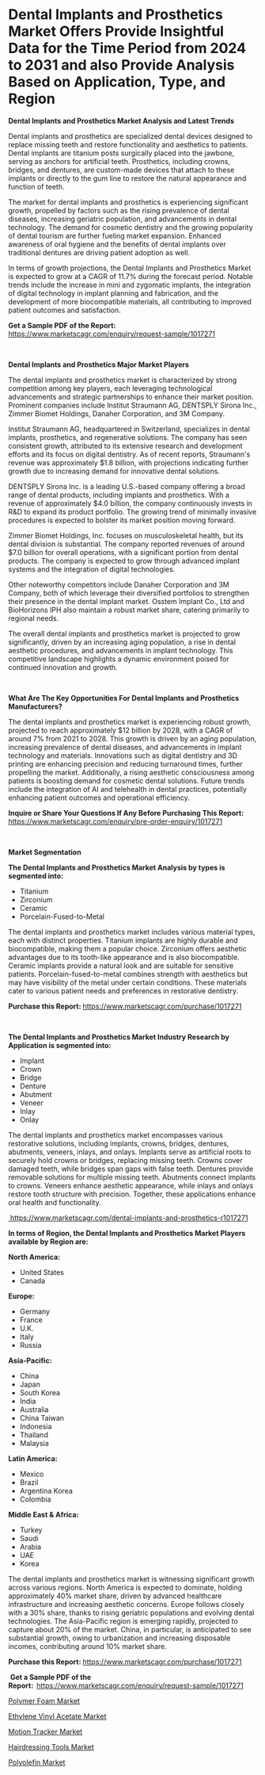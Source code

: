 <p><h1>Dental Implants and Prosthetics Market Offers Provide Insightful Data for the Time Period from 2024 to 2031 and also Provide Analysis Based on Application, Type, and Region</h1></p><p><strong>Dental Implants and Prosthetics Market Analysis and Latest Trends</strong></p>
<p><p>Dental implants and prosthetics are specialized dental devices designed to replace missing teeth and restore functionality and aesthetics to patients. Dental implants are titanium posts surgically placed into the jawbone, serving as anchors for artificial teeth. Prosthetics, including crowns, bridges, and dentures, are custom-made devices that attach to these implants or directly to the gum line to restore the natural appearance and function of teeth.</p><p>The market for dental implants and prosthetics is experiencing significant growth, propelled by factors such as the rising prevalence of dental diseases, increasing geriatric population, and advancements in dental technology. The demand for cosmetic dentistry and the growing popularity of dental tourism are further fueling market expansion. Enhanced awareness of oral hygiene and the benefits of dental implants over traditional dentures are driving patient adoption as well.</p><p>In terms of growth projections, the Dental Implants and Prosthetics Market is expected to grow at a CAGR of 11.7% during the forecast period. Notable trends include the increase in mini and zygomatic implants, the integration of digital technology in implant planning and fabrication, and the development of more biocompatible materials, all contributing to improved patient outcomes and satisfaction.</p></p>
<p><strong>Get a Sample PDF of the Report:&nbsp;</strong> <a href="https://www.marketscagr.com/enquiry/request-sample/1017271">https://www.marketscagr.com/enquiry/request-sample/1017271</a></p>
<p>&nbsp;</p>
<p><strong>Dental Implants and Prosthetics Major Market Players</strong></p>
<p><p>The dental implants and prosthetics market is characterized by strong competition among key players, each leveraging technological advancements and strategic partnerships to enhance their market position. Prominent companies include Institut Straumann AG, DENTSPLY Sirona Inc., Zimmer Biomet Holdings, Danaher Corporation, and 3M Company.</p><p>Institut Straumann AG, headquartered in Switzerland, specializes in dental implants, prosthetics, and regenerative solutions. The company has seen consistent growth, attributed to its extensive research and development efforts and its focus on digital dentistry. As of recent reports, Straumann's revenue was approximately $1.8 billion, with projections indicating further growth due to increasing demand for innovative dental solutions.</p><p>DENTSPLY Sirona Inc. is a leading U.S.-based company offering a broad range of dental products, including implants and prosthetics. With a revenue of approximately $4.0 billion, the company continuously invests in R&D to expand its product portfolio. The growing trend of minimally invasive procedures is expected to bolster its market position moving forward.</p><p>Zimmer Biomet Holdings, Inc. focuses on musculoskeletal health, but its dental division is substantial. The company reported revenues of around $7.0 billion for overall operations, with a significant portion from dental products. The company is expected to grow through advanced implant systems and the integration of digital technologies.</p><p>Other noteworthy competitors include Danaher Corporation and 3M Company, both of which leverage their diversified portfolios to strengthen their presence in the dental implant market. Osstem Implant Co., Ltd and BioHorizons IPH also maintain a robust market share, catering primarily to regional needs.</p><p>The overall dental implants and prosthetics market is projected to grow significantly, driven by an increasing aging population, a rise in dental aesthetic procedures, and advancements in implant technology. This competitive landscape highlights a dynamic environment poised for continued innovation and growth.</p></p>
<p>&nbsp;</p>
<p><strong>What Are The Key Opportunities For Dental Implants and Prosthetics Manufacturers?</strong></p>
<p><p>The dental implants and prosthetics market is experiencing robust growth, projected to reach approximately $12 billion by 2028, with a CAGR of around 7% from 2021 to 2028. This growth is driven by an aging population, increasing prevalence of dental diseases, and advancements in implant technology and materials. Innovations such as digital dentistry and 3D printing are enhancing precision and reducing turnaround times, further propelling the market. Additionally, a rising aesthetic consciousness among patients is boosting demand for cosmetic dental solutions. Future trends include the integration of AI and telehealth in dental practices, potentially enhancing patient outcomes and operational efficiency.</p></p>
<p><strong>Inquire or Share Your Questions If Any Before Purchasing This Report:</strong> <a href="https://www.marketscagr.com/enquiry/pre-order-enquiry/1017271">https://www.marketscagr.com/enquiry/pre-order-enquiry/1017271</a></p>
<p>&nbsp;</p>
<p><strong>Market Segmentation</strong></p>
<p><strong>The Dental Implants and Prosthetics Market Analysis by types is segmented into:</strong></p>
<p><ul><li>Titanium</li><li>Zirconium</li><li>Ceramic</li><li>Porcelain-Fused-to-Metal</li></ul></p>
<p><p>The dental implants and prosthetics market includes various material types, each with distinct properties. Titanium implants are highly durable and biocompatible, making them a popular choice. Zirconium offers aesthetic advantages due to its tooth-like appearance and is also biocompatible. Ceramic implants provide a natural look and are suitable for sensitive patients. Porcelain-fused-to-metal combines strength with aesthetics but may have visibility of the metal under certain conditions. These materials cater to various patient needs and preferences in restorative dentistry.</p></p>
<p><strong>Purchase this Report:&nbsp;</strong><a href="https://www.marketscagr.com/purchase/1017271">https://www.marketscagr.com/purchase/1017271</a></p>
<p>&nbsp;</p>
<p><strong>The Dental Implants and Prosthetics Market Industry Research by Application is segmented into:</strong></p>
<p><ul><li>Implant</li><li>Crown</li><li>Bridge</li><li>Denture</li><li>Abutment</li><li>Veneer</li><li>Inlay</li><li>Onlay</li></ul></p>
<p><p>The dental implants and prosthetics market encompasses various restorative solutions, including implants, crowns, bridges, dentures, abutments, veneers, inlays, and onlays. Implants serve as artificial roots to securely hold crowns or bridges, replacing missing teeth. Crowns cover damaged teeth, while bridges span gaps with false teeth. Dentures provide removable solutions for multiple missing teeth. Abutments connect implants to crowns. Veneers enhance aesthetic appearance, while inlays and onlays restore tooth structure with precision. Together, these applications enhance oral health and functionality.</p></p>
<p><a href="https://www.marketscagr.com/dental-implants-and-prosthetics-r1017271">&nbsp;https://www.marketscagr.com/dental-implants-and-prosthetics-r1017271</a></p>
<p><strong>In terms of Region, the Dental Implants and Prosthetics Market Players available by Region are:</strong></p>
<p>
    <p> <strong> North America: </strong>
        <ul>
            <li>United States</li>
            <li>Canada</li>
        </ul>
        </p> 
    <p> <strong> Europe: </strong>
        <ul>
            <li>Germany</li>
            <li>France</li>
            <li>U.K.</li>
            <li>Italy</li>
            <li>Russia</li>
        </ul>
        </p> 
    <p> <strong> Asia-Pacific: </strong>
        <ul>
            <li>China</li>
            <li>Japan</li>
            <li>South Korea</li>
            <li>India</li>
            <li>Australia</li>
            <li>China Taiwan</li>
            <li>Indonesia</li>
            <li>Thailand</li>
            <li>Malaysia</li>
        </ul>
        </p> 
    <p> <strong> Latin America: </strong>
        <ul>
            <li>Mexico</li>
            <li>Brazil</li>
            <li>Argentina Korea</li>
            <li>Colombia</li>
        </ul>
        </p> 
    <p> <strong> Middle East & Africa: </strong>
        <ul>
            <li>Turkey</li>
            <li>Saudi</li>
            <li>Arabia</li>
            <li>UAE</li>
            <li>Korea</li>
        </ul>
    </p>
    </p>
<p><p>The dental implants and prosthetics market is witnessing significant growth across various regions. North America is expected to dominate, holding approximately 40% market share, driven by advanced healthcare infrastructure and increasing aesthetic concerns. Europe follows closely with a 30% share, thanks to rising geriatric populations and evolving dental technologies. The Asia-Pacific region is emerging rapidly, projected to capture about 20% of the market. China, in particular, is anticipated to see substantial growth, owing to urbanization and increasing disposable incomes, contributing around 10% market share.</p></p>
<p><strong>Purchase this Report: </strong><a href="https://www.marketscagr.com/purchase/1017271">https://www.marketscagr.com/purchase/1017271</a></p>
<p>&nbsp;<strong>Get a Sample PDF of the Report:&nbsp;&nbsp;</strong><a href="https://www.marketscagr.com/enquiry/request-sample/1017271">https://www.marketscagr.com/enquiry/request-sample/1017271</a></p>
<p><strong></strong></p>
<p><p><a href="https://issuu.com/reportprime-2/docs/polymer-foam-market-size-2030.pptx_6b69f0941ed962">Polymer Foam Market</a></p><p><a href="https://medium.com/@graceturner587/the-global-ethylene-vinyl-acetate-market-is-a-dynamic-and-growing-industry-c182349b6be7">Ethylene Vinyl Acetate Market</a></p><p><a href="https://www.linkedin.com/pulse/global-motion-tracker-market-opportunities-challenges2024-sr0ce?trackingId=TquXjYUASf2CPRMu9OnI7g%3D%3D">Motion Tracker Market</a></p><p><a href="https://www.linkedin.com/pulse/hairdressing-tools-market-trends-regional-insights-xmyde?trackingId=RRyIay1USLSGW%2BINxaxrow%3D%3D">Hairdressing Tools Market</a></p><p><a href="https://issuu.com/reportprime-2/docs/polyolefin-market-size-2030.pptx_7fb80bdc0be122">Polyolefin Market</a></p></p>